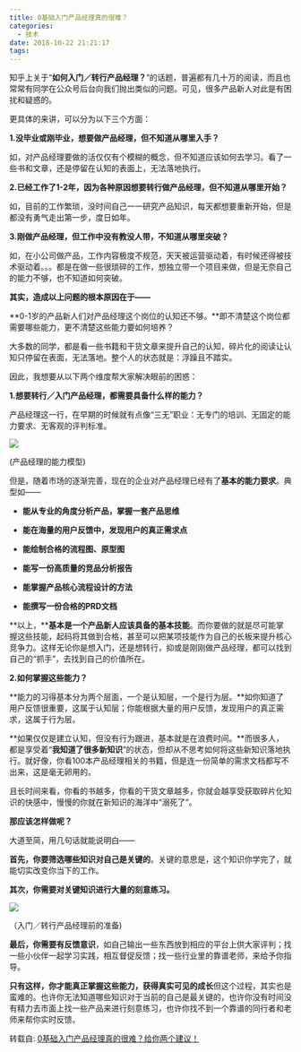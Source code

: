 ```yaml
---
title: 0基础入门产品经理真的很难？
categories:
  - 技术
date: 2018-10-22 21:21:17
tags:
---
```


知乎上关于“**如何入门／转行产品经理？**”的话题，普遍都有几十万的阅读，而且也常常有同学在公众号后台向我们抛出类似的问题。可见，很多产品新人对此是有困扰和疑惑的。

更具体的来讲，可以分为以下三个方面：

**1.没毕业或刚毕业，想要做产品经理，但不知道从哪里入手？**

如，对产品经理要做的活仅仅有个模糊的概念，但不知道应该如何去学习。看了一些书和文章，还是停留在认知的表面上，无法落地执行。

**2.已经工作了1-2年，因为各种原因想要转行做产品经理，但不知道从哪里开始？**

如，目前的工作繁琐，没时间自己一一研究产品知识，每天都想要重新开始，但是都没有勇气走出第一步，度日如年。

**3.刚做产品经理，但工作中没有教没人带，不知道从哪里突破？**

如，在小公司做产品，工作内容极度不规范，天天被运营驱动着，有时候还得被技术驱动着。。。都是在做一些很琐碎的工作，想独立带一个项目来做，但是无奈自己的能力不够，也不知道如何突破。

**其实，造成以上问题的根本原因在于——**

**0-1岁的产品新人们对产品经理这个岗位的认知还不够。**即不清楚这个岗位都需要哪些能力，更不清楚这些能力要如何培养？

大多数的同学，都是看一些书籍和干货文章来提升自己的认知，碎片化的阅读让认知只停留在表面，无法落地。整个人的状态就是：浮躁且不踏实。

因此，我想要从以下两个维度帮大家解决眼前的困惑：

**1.想要转行／入门产品经理，都需要具备什么样的能力？**

产品经理这一行，在早期的时候就有点像“三无”职业：无专门的培训、无固定的能力要求、无客观的评判标准。

![](https://ws2.sinaimg.cn/large/006tNbRwly1fwhbo6y0euj30u00gm74w.jpg)

(产品经理的能力模型)

但是，随着市场的逐渐完善，现在的企业对产品经理已经有了**基本的能力要求**。典型如——

* **能从专业的角度分析产品，掌握一套产品思维**

* **能在海量的用户反馈中，发现用户的真正需求点**

* **能绘制合格的流程图、原型图**

* **能写一份高质量的竞品分析报告**

* **能掌握产品核心流程设计的方法**

* **能撰写一份合格的PRD文档**

**以上，****基本是一个产品新人应该具备的基本技能**。而你要做的就是尽可能掌握这些技能，起码将其做到合格，甚至可以把某项技能作为自己的长板来提升核心竞争力。这样无论你是想入门，还是想转行，抑或是刚刚做产品经理，都可以找到自己的“抓手”，去找到自己的价值所在。

**2.如何掌握这些能力？**

**能力的习得基本分为两个层面，一个是认知层，一个是行为层。**如你知道了用户反馈很重要，这属于认知层；你能根据大量的用户反馈，发现用户的真正需求，这属于行为层。

**如果仅仅是建立认知，但没有行为跟进，基本就是在浪费时间。**而很多人，都是享受着“**我知道了很多新知识**”的状态，但却从不思考如何将这些新知识落地执行。就好像，你看100本产品经理相关的书籍，但是连一份简单的需求文档都写不出来，这是毫无卵用的。

且长时间来看，你看的书越多，你看的干货文章越多，你就会越享受获取碎片化知识的快感中，慢慢的你就在新知识的海洋中“溺死了”。

**那应该怎样做呢？**

大道至简，用几句话就能说明白——

**首先，你要筛选哪些知识对自己是关键的**。关键的意思是，这个知识你学完了，就能切实改变你当下的工作。

**其次，你需要对关键知识进行大量的刻意练习。**

![](https://ws1.sinaimg.cn/large/006tNbRwly1fwhbop5yo6j30ty0d9mxp.jpg)

（入门／转行产品经理前的准备)

**最后，你需要有反馈意识**，如自己输出一些东西放到相应的平台上供大家评判；找一些小伙伴一起学习实践，相互督促反馈；找一些行业里的靠谱老师，来给予你指导。

**只有这样，你才能真正掌握这些能力，获得真实可见的成长**但这个过程，其实也是蛮难的。也许你无法知道哪些知识对于当前的自己是最关键的，也许你没有时间没有精力去市面上找一些产品来进行刻意练习，也许你找不到一个靠谱的同行者和老师来帮你实时反馈。

转载自: [0基础入门产品经理真的很难？给你两个建议！](https://mp.weixin.qq.com/s?__biz=MjM5NTQ5MjIyMA%253D%253D&mid=2654545940&idx=1&sn=778c9ad415f84a889b56b694caff1340#wechat_redirect)